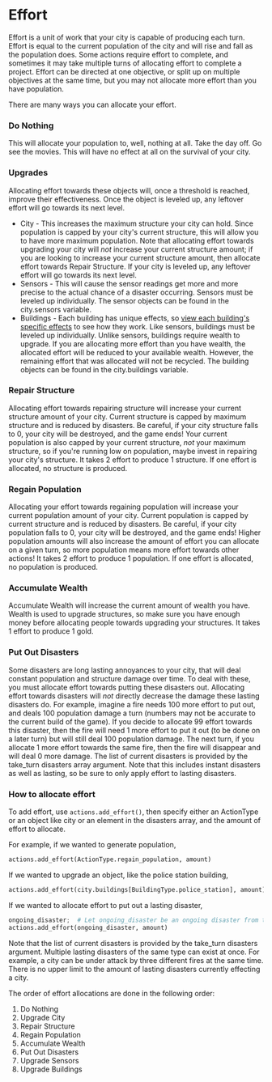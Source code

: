# Effort

Effort is a unit of work that your city is capable of producing each turn. Effort is equal to the current population of the city and will rise and fall as the population does. Some actions require effort to complete, and sometimes it may take multiple turns of allocating effort to complete a project. Effort can be directed at one objective, or split up on multiple objectives at the same time, but you may not allocate more effort than you have population.

There are many ways you can allocate your effort. 

### Do Nothing
This will allocate your population to, well, nothing at all. Take the day off. Go see the movies. This will have no effect at all on the survival of your city.

### Upgrades
Allocating effort towards these objects will, once a threshold is reached, improve their effectiveness. Once the object is leveled up, any leftover effort will go towards its next level.
- City - This increases the maximum structure your city can hold. Since population is capped by your city's current structure, this will allow you to have more maximum population. Note that allocating effort towards upgrading your city will *not* increase your current structure amount; if you are looking to increase your current structure amount, then allocate effort towards Repair Structure. If your city is leveled up, any leftover effort will go towards its next level.
- Sensors - This will cause the sensor readings get more and more precise to the actual chance of a disaster occurring. Sensors must be leveled up individually.
The sensor objects can be found in the city.sensors variable.
- Buildings - Each building has unique effects, so [view each building's specific effects](Buildings) to see how they work. Like sensors, buildings must be leveled up individually.
Unlike sensors, buildings require wealth to upgrade. If you are allocating more effort than you have wealth, the allocated effort will be reduced to your available wealth. However, the remaining effort that was allocated will not be recycled. 
The building objects can be found in the city.buildings variable.

### Repair Structure
Allocating effort towards repairing structure will increase your current structure amount of your city. Current structure is capped by maximum structure and is reduced by disasters. Be careful, if your city structure falls to 0, your city will be destroyed, and the game ends! Your current population is also capped by your current structure, *not* your maximum structure, so if you're running low on population, maybe invest in repairing your city's structure. It takes 2 effort to produce 1 structure. If one effort is allocated, no structure is produced. 

### Regain Population
Allocating your effort towards regaining population will increase your current population amount of your city. Current population is capped by current structure and is reduced by disasters. Be careful, if your city population falls to 0, your city will be destroyed, and the game ends! Higher population amounts will also increase the amount of effort you can allocate on a given turn, so more population means more effort towards other actions! It takes 2 effort to produce 1 population. If one effort is allocated, no population is produced. 

### Accumulate Wealth
Accumulate Wealth will increase the current amount of wealth you have. Wealth is used to upgrade structures, so make sure you have enough money before allocating people towards upgrading your structures. It takes 1 effort to produce 1 gold. 

### Put Out Disasters
Some disasters are long lasting annoyances to your city, that will deal constant population and structure damage over time. To deal with these, you must allocate effort towards putting these disasters out. Allocating effort towards disasters will *not* directly decrease the damage these lasting disasters do. 
For example, imagine a fire needs 100 more effort to put out, and deals 100 population damage a turn (numbers may not be accurate to the current build of the game). If you decide to allocate 99 effort towards this disaster, then the fire will need 1 more effort to put it out (to be done on a later turn) but will still deal 100 population damage. The next turn, if you allocate 1 more effort towards the same fire, then the fire will disappear and will deal 0 more damage.
The list of current disasters is provided by the take_turn disasters array argument. Note that this includes instant disasters as well as lasting, so be sure to only apply effort to lasting disasters.

### How to allocate effort
To add effort, use `actions.add_effort()`, then specify either an ActionType or an object like city or an element in the disasters array, and the amount of effort to allocate.

For example, if we wanted to generate population,
```python
actions.add_effort(ActionType.regain_population, amount)
```
If we wanted to upgrade an object, like the police station building,
```python
actions.add_effort(city.buildings[BuildingType.police_station], amount)
```
If we wanted to allocate effort to put out a lasting disaster,
```python
ongoing_disaster;  # Let ongoing_disaster be an ongoing disaster from the disasters list, like fire
actions.add_effort(ongoing_disaster, amount)
```

Note that the list of current disasters is provided by the take_turn disasters argument. 
Multiple lasting disasters of the same type can exist at once. For example, a city can be under attack by three different fires at the same time. There is no upper limit to the amount of lasting disasters currently effecting a city.


The order of effort allocations are done in the following order:
1. Do Nothing
2. Upgrade City
3. Repair Structure
4. Regain Population
5. Accumulate Wealth
6. Put Out Disasters
7. Upgrade Sensors
8. Upgrade Buildings
